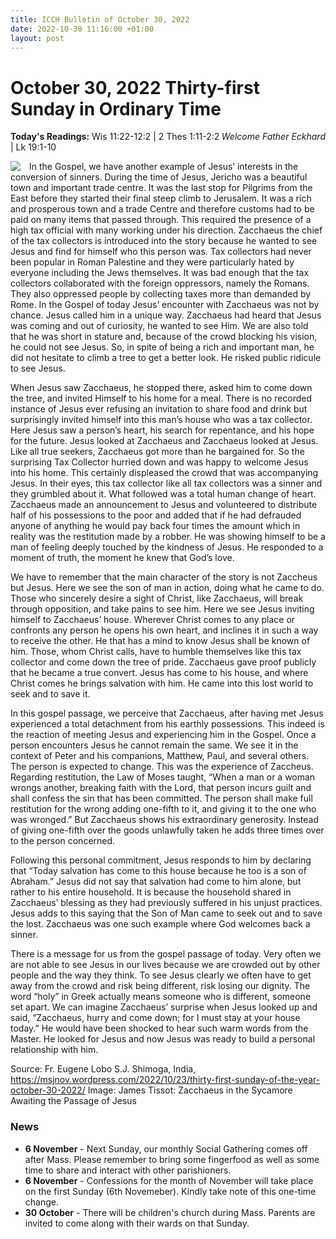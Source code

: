 ```yaml
---
title: ICCH Bulletin of October 30, 2022
date: 2022-10-30 11:16:00 +01:00
layout: post
---
```


# October 30, 2022 Thirty-first Sunday in Ordinary Time
<span style="float: right"><em>Welcome Father Eckhard</em></span>
**Today's Readings:** Wis 11:22-12:2 | 2 Thes 1:11-2:2 | Lk 19:1-10


<img style="float: left; margin-right: 1em;" src="https://upload.wikimedia.org/wikipedia/commons/e/e2/Brooklyn_Museum_-_Zacchaeus_in_the_Sycamore_Awaiting_the_Passage_of_Jesus_%28Zach%C3%A9e_sur_le_sycomore_attendant_le_passage_de_J%C3%A9sus%29_-_James_Tissot.jpg">

In the Gospel, we have another example of Jesus’ interests in the conversion of sinners.  During the time of Jesus, Jericho was a beautiful town and important trade centre.  It was the last stop for Pilgrims from the East before they started their final steep climb to Jerusalem.  It was a rich and prosperous town and a trade Centre and therefore customs had to be paid on many items that passed through. This required the presence of a high tax official with many working under his direction.   Zacchaeus the chief of the tax collectors is introduced into the story because he wanted to see Jesus and find for himself who this person was. Tax collectors had never been popular in Roman Palestine and they were particularly hated by everyone including the Jews themselves.  It was bad enough that the tax collectors collaborated with the foreign oppressors, namely the Romans. They also oppressed people by collecting taxes more than demanded by Rome.  In the Gospel of today Jesus’ encounter with Zacchaeus was not by chance. Jesus called him in a unique way. Zacchaeus had heard that Jesus was coming and out of curiosity, he wanted to see Him. We are also told that he was short in stature and, because of the crowd blocking his vision, he could not see Jesus.  So, in spite of being a rich and important man, he did not hesitate to climb a tree to get a better look.  He risked public ridicule to see Jesus.

When Jesus saw Zacchaeus, he stopped there, asked him to come down the tree, and invited Himself to his home for a meal. There is no recorded instance of Jesus ever refusing an invitation to share food and drink but surprisingly invited himself into this man’s house who was a tax collector. Here Jesus saw a person’s heart, his search for repentance, and his hope for the future. Jesus looked at Zacchaeus and Zacchaeus looked at Jesus.  Like all true seekers, Zacchaeus got more than he bargained for.  So the surprising Tax Collector hurried down and was happy to welcome Jesus into his home. This certainly displeased the crowd that was accompanying Jesus.  In their eyes, this tax collector like all tax collectors was a sinner and they grumbled about it. What followed was a total human change of heart. Zacchaeus made an announcement to Jesus and volunteered to distribute half of his possessions to the poor and added that if he had defrauded anyone of anything he would pay back four times the amount which in reality was the restitution made by a robber.  He was showing himself to be a man of feeling deeply touched by the kindness of Jesus.  He responded to a moment of truth, the moment he knew that God’s love.

We have to remember that the main character of the story is not Zaccheus but Jesus.  Here we see the son of man in action, doing what he came to do. Those who sincerely desire a sight of Christ, like Zacchaeus, will break through opposition, and take pains to see him. Here we see Jesus inviting himself to Zacchaeus’ house. Wherever Christ comes to any place or confronts any person he opens his own heart, and inclines it in such a way to receive the other. He that has a mind to know Jesus shall be known of him. Those, whom Christ calls, have to humble themselves like this tax collector and come down the tree of pride. Zacchaeus gave proof publicly that he became a true convert. Jesus has come to his house, and where Christ comes he brings salvation with him. He came into this lost world to seek and to save it.

In this gospel passage, we perceive that Zacchaeus, after having met Jesus experienced a total detachment from his earthly possessions. This indeed is the reaction of meeting Jesus and experiencing him in the Gospel. Once a person encounters Jesus he cannot remain the same. We see it in the context of Peter and his companions, Matthew, Paul, and several others.  The person is expected to change. This was the experience of Zaccheus.  Regarding restitution, the Law of Moses taught, “When a man or a woman wrongs another, breaking faith with the Lord, that person incurs guilt and shall confess the sin that has been committed. The person shall make full restitution for the wrong adding one-fifth to it, and giving it to the one who was wronged.”  But Zacchaeus shows his extraordinary generosity.  Instead of giving one-fifth over the goods unlawfully taken he adds three times over to the person concerned.  

Following this personal commitment, Jesus responds to him by declaring that “Today salvation has come to this house because he too is a son of Abraham.” Jesus did not say that salvation had come to him alone, but rather to his entire household. It is because the household shared in Zacchaeus’ blessing as they had previously suffered in his unjust practices.  Jesus adds to this saying that the Son of Man came to seek out and to save the lost.  Zacchaeus was one such example where God welcomes back a sinner.

There is a message for us from the gospel passage of today. Very often we are not able to see Jesus in our lives because we are crowded out by other people and the way they think. To see Jesus clearly we often have to get away from the crowd and risk being different, risk losing our dignity. The word “holy” in Greek actually means someone who is different, someone set apart. We can imagine Zacchaeus’ surprise when Jesus looked up and said, “Zacchaeus, hurry and come down; for I must stay at your house today.”  He would have been shocked to hear such warm words from the Master. He looked for Jesus and now Jesus was ready to build a personal relationship with him.

Source: Fr. Eugene Lobo S.J. Shimoga, India, https://msjnov.wordpress.com/2022/10/23/thirty-first-sunday-of-the-year-october-30-2022/
Image: James Tissot: Zacchaeus in the Sycamore Awaiting the Passage of Jesus 

### News 

* **6 November** - Next Sunday, our monthly Social Gathering comes off after Mass. Please remember to bring some fingerfood as well as some time to share and interact with other parishioners.
* **6 November** - Confessions for the month of November will take place on the first Sunday (6th Novemeber). Kindly take note of this one-time change.
* **30 October** - There will be children's church during Mass. Parents are invited to come along with their wards on that Sunday.
